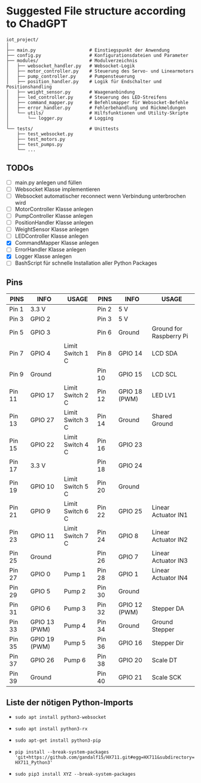 # Suggested File structure according to ChadGPT

``` plainText
iot_project/
│
├── main.py                    # Einstiegspunkt der Anwendung
├── config.py                  # Konfigurationsdateien und Parameter
├── modules/                   # Modulverzeichnis
│   ├── websocket_handler.py   # Websocket-Logik
│   ├── motor_controller.py    # Steuerung des Servo- und Linearmotors
│   ├── pump_controller.py     # Pumpensteuerung
│   ├── position_handler.py    # Logik für Endschalter und Positionshandling
│   ├── weight_sensor.py       # Waagenanbindung
│   ├── led_controller.py      # Steuerung des LED-Streifens
│   ├── command_mapper.py      # Befehlsmapper für Websocket-Befehle
│   ├── error_handler.py       # Fehlerbehandlung und Rückmeldungen
│   └── utils/                 # Hilfsfunktionen und Utility-Skripte
│       └── logger.py          # Logging
│
└── tests/                     # Unittests
    ├── test_websocket.py
    ├── test_motors.py
    ├── test_pumps.py
    └── ...
```

## TODOs

- [ ] main.py anlegen und füllen
- [ ] Websocket Klasse implementieren
- [ ] Websocket automatischer reconnect wenn Verbindung unterbrochen wird
- [ ] MotorController Klasse anlegen
- [ ] PumpController Klasse anlegen
- [ ] PositionHandler Klasse anlegen
- [ ] WeightSensor Klasse anlegen
- [ ] LEDController Klasse anlegen
- [x] CommandMapper Klasse anlegen
- [ ] ErrorHandler Klasse anlegen
- [x] Logger Klasse anlegen
- [ ] BashScript für schnelle Installation aller Python Packages

## Pins

| PINS   | INFO          | USAGE            | PINS   |INFO           | USAGE                   |
| ------ | ------------- | ---------------- | ------ | ------------- | ----------------------- |
| Pin 1  | 3.3 V         |                  | Pin 2  | 5 V           |                         |
| Pin 3  | GPIO 2        |                  | Pin 3  | 5 V           |                         |
| Pin 5  | GPIO 3        |                  | Pin 6  | Ground        | Ground for Raspberry Pi |
| Pin 7  | GPIO 4        | Limit Switch 1 C | Pin 8  | GPIO 14       | LCD SDA                 |
| Pin 9  | Ground        |                  | Pin 10 | GPIO 15       | LCD SCL                 |
| Pin 11 | GPIO 17       | Limit Switch 2 C | Pin 12 | GPIO 18 (PWM) | LED LV1                 |
| Pin 13 | GPIO 27       | Limit Switch 3 C | Pin 14 | Ground        | Shared Ground           |
| Pin 15 | GPIO 22       | Limit Switch 4 C | Pin 16 | GPIO 23       |                         |
| Pin 17 | 3.3 V         |                  | Pin 18 | GPIO 24       |                         |
| Pin 19 | GPIO 10       | Limit Switch 5 C | Pin 20 | Ground        |                         |
| Pin 21 | GPIO  9       | Limit Switch 6 C | Pin 22 | GPIO 25       | Linear Actuator IN1     |
| Pin 23 | GPIO 11       | Limit Switch 7 C | Pin 24 | GPIO 8        | Linear Actuator IN2     |
| Pin 25 | Ground        |                  | Pin 26 | GPIO 7        | Linear Actuator IN3     |
| Pin 27 | GPIO 0        | Pump 1           | Pin 28 | GPIO 1        | Linear Actuator IN4     |
| Pin 29 | GPIO 5        | Pump 2           | Pin 30 | Ground        |                         |
| Pin 31 | GPIO 6        | Pump 3           | Pin 32 | GPIO 12 (PWM) | Stepper DA              |
| Pin 33 | GPIO 13 (PWM) | Pump 4           | Pin 34 | Ground        | Ground Stepper          |
| Pin 35 | GPIO 19 (PWM) | Pump 5           | Pin 36 | GPIO 16       | Stepper Dir             |
| Pin 37 | GPIO 26       | Pump 6           | Pin 38 | GPIO 20       | Scale DT                |
| Pin 39 | Ground        |                  | Pin 40 | GPIO 21       | Scale SCK               |

## Liste der nötigen Python-Imports

- `sudo apt install python3-websocket`
- `sudo apt install python3-rx`
- `sudo apt-get install python3-pip`
- `pip install --break-system-packages 'git+https://github.com/gandalf15/HX711.git#egg=HX711&subdirectory=HX711_Python3'`

- `sudo pip3 install XYZ --break-system-packages`
